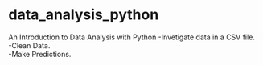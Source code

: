 # data_analysis_python

An Introduction to Data Analysis with Python 
-Invetigate data in a CSV file.<br/>
-Clean Data. <br/>
-Make Predictions.<br/> 
